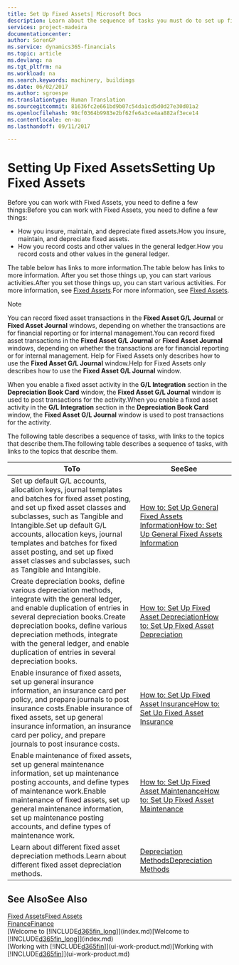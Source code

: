 ```yaml
---
title: Set Up Fixed Assets| Microsoft Docs
description: Learn about the sequence of tasks you must do to set up fixed assets, such as machinery or buildings.
services: project-madeira
documentationcenter: 
author: SorenGP
ms.service: dynamics365-financials
ms.topic: article
ms.devlang: na
ms.tgt_pltfrm: na
ms.workload: na
ms.search.keywords: machinery, buildings
ms.date: 06/02/2017
ms.author: sgroespe
ms.translationtype: Human Translation
ms.sourcegitcommit: 81636fc2e661bd9b07c54da1cd5d0d27e30d01a2
ms.openlocfilehash: 98cf0364b9983e2bf62fe6a3ce4aa882af3ece14
ms.contentlocale: en-au
ms.lasthandoff: 09/11/2017

---
```

# <a name="setting-up-fixed-assets"></a><span data-ttu-id="8dda5-103">Setting Up Fixed Assets</span><span class="sxs-lookup"><span data-stu-id="8dda5-103">Setting Up Fixed Assets</span></span>
<span data-ttu-id="8dda5-104">Before you can work with Fixed Assets, you need to define a few things:</span><span class="sxs-lookup"><span data-stu-id="8dda5-104">Before you can work with Fixed Assets, you need to define a few things:</span></span>  

* <span data-ttu-id="8dda5-105">How you insure, maintain, and depreciate fixed assets.</span><span class="sxs-lookup"><span data-stu-id="8dda5-105">How you insure, maintain, and depreciate fixed assets.</span></span>  
* <span data-ttu-id="8dda5-106">How you record costs and other values in the general ledger.</span><span class="sxs-lookup"><span data-stu-id="8dda5-106">How you record costs and other values in the general ledger.</span></span>  

<span data-ttu-id="8dda5-107">The table below has links to more information.</span><span class="sxs-lookup"><span data-stu-id="8dda5-107">The table below has links to more information.</span></span> <span data-ttu-id="8dda5-108">After you set those things up, you can start various activities.</span><span class="sxs-lookup"><span data-stu-id="8dda5-108">After you set those things up, you can start various activities.</span></span> <span data-ttu-id="8dda5-109">For more information, see [Fixed Assets](fa-manage.md).</span><span class="sxs-lookup"><span data-stu-id="8dda5-109">For more information, see [Fixed Assets](fa-manage.md).</span></span>  

> [!NOTE]  
>   <span data-ttu-id="8dda5-110">You can record fixed asset transactions in the **Fixed Asset G/L Journal** or **Fixed Asset Journal** windows, depending on whether the transactions are for financial reporting or for internal management.</span><span class="sxs-lookup"><span data-stu-id="8dda5-110">You can record fixed asset transactions in the **Fixed Asset G/L Journal** or **Fixed Asset Journal** windows, depending on whether the transactions are for financial reporting or for internal management.</span></span> <span data-ttu-id="8dda5-111">Help for Fixed Assets only describes how to use the **Fixed Asset G/L Journal** window.</span><span class="sxs-lookup"><span data-stu-id="8dda5-111">Help for Fixed Assets only describes how to use the **Fixed Asset G/L Journal** window.</span></span>  

<span data-ttu-id="8dda5-112">When you enable a fixed asset activity in the **G/L Integration** section in the **Depreciation Book Card** window, the **Fixed Asset G/L Journal** window is used to post transactions for the activity.</span><span class="sxs-lookup"><span data-stu-id="8dda5-112">When you enable a fixed asset activity in the **G/L Integration** section in the **Depreciation Book Card** window, the **Fixed Asset G/L Journal** window is used to post transactions for the activity.</span></span>

<span data-ttu-id="8dda5-113">The following table describes a sequence of tasks, with links to the topics that describe them.</span><span class="sxs-lookup"><span data-stu-id="8dda5-113">The following table describes a sequence of tasks, with links to the topics that describe them.</span></span>  

| <span data-ttu-id="8dda5-114">To</span><span class="sxs-lookup"><span data-stu-id="8dda5-114">To</span></span> | <span data-ttu-id="8dda5-115">See</span><span class="sxs-lookup"><span data-stu-id="8dda5-115">See</span></span> |
| --- | --- |
| <span data-ttu-id="8dda5-116">Set up default G/L accounts, allocation keys, journal templates and batches for fixed asset posting, and set up fixed asset classes and subclasses, such as Tangible and Intangible.</span><span class="sxs-lookup"><span data-stu-id="8dda5-116">Set up default G/L accounts, allocation keys, journal templates and batches for fixed asset posting, and set up fixed asset classes and subclasses, such as Tangible and Intangible.</span></span> |[<span data-ttu-id="8dda5-117">How to: Set Up General Fixed Assets Information</span><span class="sxs-lookup"><span data-stu-id="8dda5-117">How to: Set Up General Fixed Assets Information</span></span>](fa-how-setup-general.md) |
| <span data-ttu-id="8dda5-118">Create depreciation books, define various depreciation methods, integrate with the general ledger, and enable duplication of entries in several depreciation books.</span><span class="sxs-lookup"><span data-stu-id="8dda5-118">Create depreciation books, define various depreciation methods, integrate with the general ledger, and enable duplication of entries in several depreciation books.</span></span> |[<span data-ttu-id="8dda5-119">How to: Set Up Fixed Asset Depreciation</span><span class="sxs-lookup"><span data-stu-id="8dda5-119">How to: Set Up Fixed Asset Depreciation</span></span>](fa-how-setup-depreciation.md) |
| <span data-ttu-id="8dda5-120">Enable insurance of fixed assets, set up general insurance information, an insurance card per policy, and prepare journals to post insurance costs.</span><span class="sxs-lookup"><span data-stu-id="8dda5-120">Enable insurance of fixed assets, set up general insurance information, an insurance card per policy, and prepare journals to post insurance costs.</span></span> |[<span data-ttu-id="8dda5-121">How to: Set Up Fixed Asset Insurance</span><span class="sxs-lookup"><span data-stu-id="8dda5-121">How to: Set Up Fixed Asset Insurance</span></span>](fa-how-setup-insurance.md) |
| <span data-ttu-id="8dda5-122">Enable maintenance of fixed assets, set up general maintenance information, set up maintenance posting accounts, and define types of maintenance work.</span><span class="sxs-lookup"><span data-stu-id="8dda5-122">Enable maintenance of fixed assets, set up general maintenance information, set up maintenance posting accounts, and define types of maintenance work.</span></span> |[<span data-ttu-id="8dda5-123">How to: Set Up Fixed Asset Maintenance</span><span class="sxs-lookup"><span data-stu-id="8dda5-123">How to: Set Up Fixed Asset Maintenance</span></span>](fa-how-setup-maintenance.md) |
| <span data-ttu-id="8dda5-124">Learn about different fixed asset depreciation methods.</span><span class="sxs-lookup"><span data-stu-id="8dda5-124">Learn about different fixed asset depreciation methods.</span></span> |[<span data-ttu-id="8dda5-125">Depreciation Methods</span><span class="sxs-lookup"><span data-stu-id="8dda5-125">Depreciation Methods</span></span>](fa-depreciation-methods.md) |

## <a name="see-also"></a><span data-ttu-id="8dda5-126">See Also</span><span class="sxs-lookup"><span data-stu-id="8dda5-126">See Also</span></span>
[<span data-ttu-id="8dda5-127">Fixed Assets</span><span class="sxs-lookup"><span data-stu-id="8dda5-127">Fixed Assets</span></span>](fa-manage.md)  
[<span data-ttu-id="8dda5-128">Finance</span><span class="sxs-lookup"><span data-stu-id="8dda5-128">Finance</span></span>](finance.md)  
<span data-ttu-id="8dda5-129">[Welcome to [!INCLUDE[d365fin_long](includes/d365fin_long_md.md)]](index.md)</span><span class="sxs-lookup"><span data-stu-id="8dda5-129">[Welcome to [!INCLUDE[d365fin_long](includes/d365fin_long_md.md)]](index.md)</span></span>  
<span data-ttu-id="8dda5-130">[Working with [!INCLUDE[d365fin](includes/d365fin_md.md)]](ui-work-product.md)</span><span class="sxs-lookup"><span data-stu-id="8dda5-130">[Working with [!INCLUDE[d365fin](includes/d365fin_md.md)]](ui-work-product.md)</span></span>

